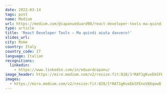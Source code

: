 ```yaml
---
date: 2022-03-14
tags: post
name: Medium
url: https://medium.com/@capanueduard98/react-developer-tools-ma-quindi-aiuta-davvero-ea752e376c92
type: article
title: 'React Developer Tools — Ma quindi aiuta davvero!'
slides_url:
city: Rome
country: Italy
country_code: IT
language: Italian
recognitions:
  linkedin:
    - https://www.linkedin.com/in/eduardcapanu/
image_header: https://miro.medium.com/v2/resize:fit:828/1*RAT1gKveEkSFEnoV8XqowQ.gif
images:
  - https://miro.medium.com/v2/resize:fit:828/1*RAT1gKveEkSFEnoV8XqowQ.gif
---
```

